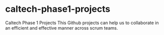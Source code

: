 # caltech-phase1-projects
Caltech Phase 1 Projects 
This Github projects can help us to collaborate in an efficient and effective manner across scrum teams.
